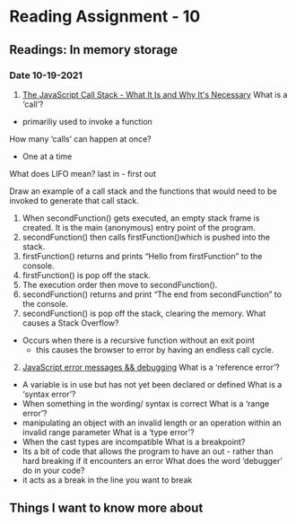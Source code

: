 # Reading Assignment - 10

## Readings: In memory storage

### Date 10-19-2021

1. [The JavaScript Call Stack - What It Is and Why It's Necessary](https://www.freecodecamp.org/news/understanding-the-javascript-call-stack-861e41ae61d4/)
What is a ‘call’?
  - primariliy used to invoke a function

How many ‘calls’ can happen at once?
  - One at a time

What does LIFO mean? last in - first out

Draw an example of a call stack and the functions that would need to be invoked to generate that call stack.
1. When secondFunction() gets executed, an empty stack frame is created. It is the main (anonymous) entry point of the program.
2. secondFunction() then calls firstFunction()which is pushed into the stack.
3. firstFunction() returns and prints “Hello from firstFunction” to the console.
4. firstFunction() is pop off the stack.
5. The execution order then move to secondFunction().
6. secondFunction() returns and print “The end from secondFunction” to the console.
7. secondFunction() is pop off the stack, clearing the memory.
What causes a Stack Overflow?
  - Occurs when there is a recursive function without an exit point
    - this causes the browser to error by having an endless call cycle.

2. [JavaScript error messages && debugging](https://codeburst.io/javascript-error-messages-debugging-d23f84f0ae7c)
What is a ‘reference error’?
  - A variable is in use but has not yet been declared or defined
What is a ‘syntax error’?
  - When something in the wording/ syntax is correct
What is a ‘range error’?
  - manipulating an object with an invalid length or an operation within an invalid range parameter
What is a ‘type error’?
  - When the cast types are incompatible
What is a breakpoint?
  - Its a bit of code that allows the program to have an out - rather than hard breaking if it encounters an error
What does the word ‘debugger’ do in your code?
- it acts as a break in the line you want to break


## Things I want to know more about
